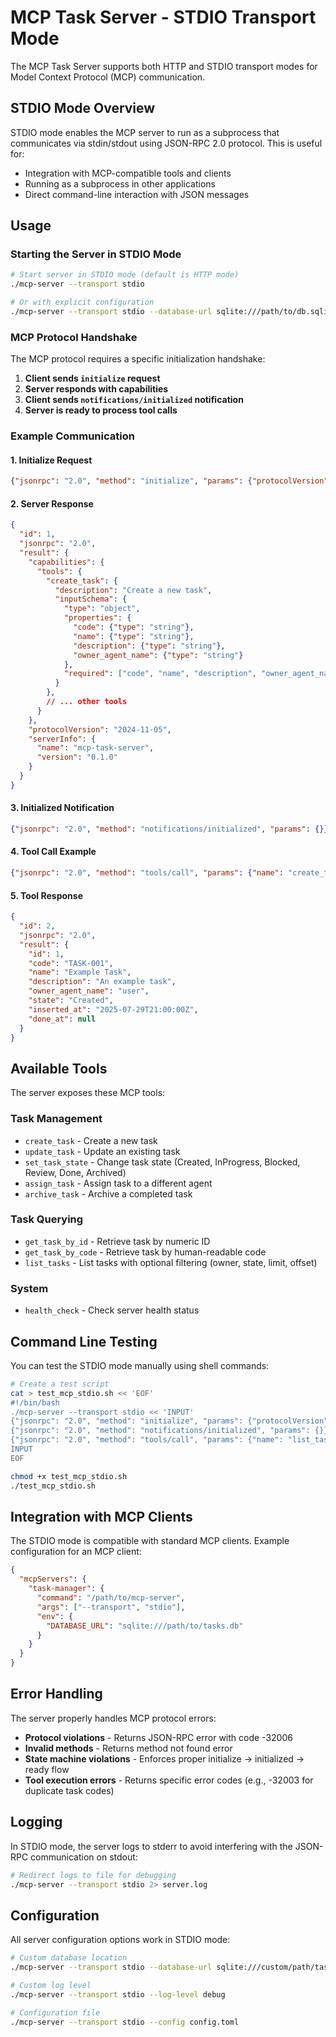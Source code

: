 # MCP Task Server - STDIO Transport Mode

The MCP Task Server supports both HTTP and STDIO transport modes for Model Context Protocol (MCP) communication.

## STDIO Mode Overview

STDIO mode enables the MCP server to run as a subprocess that communicates via stdin/stdout using JSON-RPC 2.0 protocol. This is useful for:

- Integration with MCP-compatible tools and clients
- Running as a subprocess in other applications
- Direct command-line interaction with JSON messages

## Usage

### Starting the Server in STDIO Mode

```bash
# Start server in STDIO mode (default is HTTP mode)
./mcp-server --transport stdio

# Or with explicit configuration
./mcp-server --transport stdio --database-url sqlite:///path/to/db.sqlite
```

### MCP Protocol Handshake

The MCP protocol requires a specific initialization handshake:

1. **Client sends `initialize` request**
2. **Server responds with capabilities**
3. **Client sends `notifications/initialized` notification**
4. **Server is ready to process tool calls**

### Example Communication

#### 1. Initialize Request
```json
{"jsonrpc": "2.0", "method": "initialize", "params": {"protocolVersion": "2024-11-05", "capabilities": {"tools": {}}, "clientInfo": {"name": "test-client", "version": "1.0.0"}}, "id": 1}
```

#### 2. Server Response
```json
{
  "id": 1,
  "jsonrpc": "2.0",
  "result": {
    "capabilities": {
      "tools": {
        "create_task": {
          "description": "Create a new task",
          "inputSchema": {
            "type": "object",
            "properties": {
              "code": {"type": "string"},
              "name": {"type": "string"},
              "description": {"type": "string"},
              "owner_agent_name": {"type": "string"}
            },
            "required": ["code", "name", "description", "owner_agent_name"]
          }
        },
        // ... other tools
      }
    },
    "protocolVersion": "2024-11-05",
    "serverInfo": {
      "name": "mcp-task-server",
      "version": "0.1.0"
    }
  }
}
```

#### 3. Initialized Notification
```json
{"jsonrpc": "2.0", "method": "notifications/initialized", "params": {}}
```

#### 4. Tool Call Example
```json
{"jsonrpc": "2.0", "method": "tools/call", "params": {"name": "create_task", "arguments": {"code": "TASK-001", "name": "Example Task", "description": "An example task", "owner_agent_name": "user"}}, "id": 2}
```

#### 5. Tool Response
```json
{
  "id": 2,
  "jsonrpc": "2.0",
  "result": {
    "id": 1,
    "code": "TASK-001",
    "name": "Example Task",
    "description": "An example task",
    "owner_agent_name": "user",
    "state": "Created",
    "inserted_at": "2025-07-29T21:00:00Z",
    "done_at": null
  }
}
```

## Available Tools

The server exposes these MCP tools:

### Task Management
- `create_task` - Create a new task
- `update_task` - Update an existing task
- `set_task_state` - Change task state (Created, InProgress, Blocked, Review, Done, Archived)
- `assign_task` - Assign task to a different agent
- `archive_task` - Archive a completed task

### Task Querying
- `get_task_by_id` - Retrieve task by numeric ID
- `get_task_by_code` - Retrieve task by human-readable code
- `list_tasks` - List tasks with optional filtering (owner, state, limit, offset)

### System
- `health_check` - Check server health status

## Command Line Testing

You can test the STDIO mode manually using shell commands:

```bash
# Create a test script
cat > test_mcp_stdio.sh << 'EOF'
#!/bin/bash
./mcp-server --transport stdio << 'INPUT'
{"jsonrpc": "2.0", "method": "initialize", "params": {"protocolVersion": "2024-11-05", "capabilities": {"tools": {}}, "clientInfo": {"name": "test-client", "version": "1.0.0"}}, "id": 1}
{"jsonrpc": "2.0", "method": "notifications/initialized", "params": {}}
{"jsonrpc": "2.0", "method": "tools/call", "params": {"name": "list_tasks", "arguments": {}}, "id": 2}
INPUT
EOF

chmod +x test_mcp_stdio.sh
./test_mcp_stdio.sh
```

## Integration with MCP Clients

The STDIO mode is compatible with standard MCP clients. Example configuration for an MCP client:

```json
{
  "mcpServers": {
    "task-manager": {
      "command": "/path/to/mcp-server",
      "args": ["--transport", "stdio"],
      "env": {
        "DATABASE_URL": "sqlite:///path/to/tasks.db"
      }
    }
  }
}
```

## Error Handling

The server properly handles MCP protocol errors:

- **Protocol violations** - Returns JSON-RPC error with code -32006
- **Invalid methods** - Returns method not found error
- **State machine violations** - Enforces proper initialize → initialized → ready flow
- **Tool execution errors** - Returns specific error codes (e.g., -32003 for duplicate task codes)

## Logging

In STDIO mode, the server logs to stderr to avoid interfering with the JSON-RPC communication on stdout:

```bash
# Redirect logs to file for debugging
./mcp-server --transport stdio 2> server.log
```

## Configuration

All server configuration options work in STDIO mode:

```bash
# Custom database location
./mcp-server --transport stdio --database-url sqlite:///custom/path/tasks.db

# Custom log level
./mcp-server --transport stdio --log-level debug

# Configuration file
./mcp-server --transport stdio --config config.toml
```